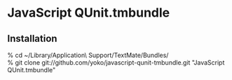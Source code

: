 JavaScript QUnit.tmbundle
=========================

## Installation
% cd ~/Library/Application\ Support/TextMate/Bundles/  
% git clone git://github.com/yoko/javascript-qunit-tmbundle.git "JavaScript QUnit.tmbundle"

